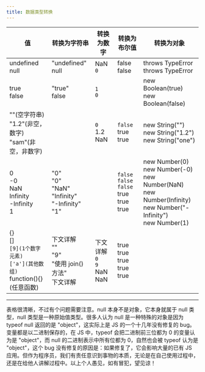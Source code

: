 ```yaml
---
title: 数据类型转换
---
```

|值| 转换为字符串  | 转换为数字  | 转换为布尔值 | 转换为对象 |
| ---------------------------------------------------------------------------------- | ----------------------------------------------------------------- | -------------------------------------------- | --------------------------------------------------------------- | -------------------------------------------------------------------------------------------------------------------------------- |
| undefined<br />null                                                                | "undefined"<br />null                                             | NaN<br />`0`                                 | false<br />false                                                | throws TypeError<br />throws TypeError                                                                                           |
| true<br />false                                                                    | "true"<br />false                                                 | `1`<br />`0`                                 |                                                                 | new Boolean(true)<br />new Boolean(false)                                                                                        |
| ""(空字符串)<br />"1.2"(非空，数字)<br />"sam"(非空，非数字)                       |                                                                   | `0`<br />1.2<br />NaN                        | `false`<br />true<br />true                                     | new String("")<br />new String("1.2")<br />new String("one")                                                                     |
| 0<br />-0<br />NaN<br />Infinity<br />-Infinity<br />1                             | "0"<br />"0"<br />"NaN"<br />"Infinity"<br />"-Infinity"<br />"1" |                                              | `false`<br />`false`<br />`false`<br />true<br />true<br />true | new Number(0)<br />new Number(-0)<br />new Number(NaN)<br />new Number(Infinity)<br />new Number("-Infinity")<br />new Number(1) |
| {}<br />[]<br />`[9](1个数字元素)`<br />`['a'](其他数组)`<br />function(){} (任意函数) | 下文详解<br />""<br />"9"<br />"使用 join()方法"<br />下文详解    | 下文详解<br />`0`<br />`9`<br />NaN<br />NaN | true<br />true<br />true<br />true<br />true<br />              |                                                                                                                                  |

---

表格很清晰，不过有个问题需要注意。null 本身不是对象，它本身就属于 null 类型，null 类型是一种原始值类型。很多人认为 null 是一种特殊的对象是因为 typeof null 返回的是 "object"，这实际上是 JS 的一个十几年没有修复的 bug。变量都是以二进制保存的，在 JS 中，typeof 会把二进制前三位都为 0 的变量认为是 "object"，而 null 的二进制表示中所有位都为 0，自然也会被 typeof 认为是 "object"，这个 bug 没有修复的原因是：如果修复了，它会影响大量的已有 JS 应用。但作为程序员，我们有责任意识到事物的本质，无论是在自己使用过程中，还是在给他人讲解过程中。以上个人愚见，如有冒犯，望见谅！
